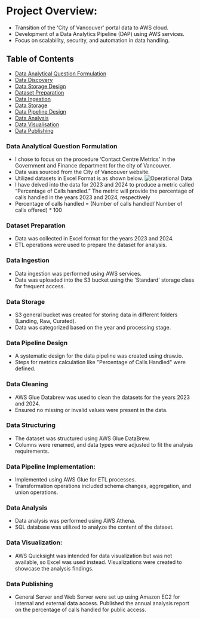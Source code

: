 # Project Overview: 
 - Transition of the 'City of Vancouver' portal data to AWS cloud. 
 - Development of a Data Analytics Pipeline (DAP) using AWS services.
 - Focus on scalability, security, and automation in data handling.

## Table of Contents
 - [Data Analytical Question Formulation](#data-analytical-question-formulation)
 - [Data Discovery](#data-discovery)
 - [Data Storage Design](#data-storage-design)
 - [Dataset Preparation](#dataset-preparation)
 - [Data Ingestion](#data-ingestion)
 - [Data Storage](#data-storage)
 - [Data Pipeline Design](#data-pipeline-design)
 - [Data Analysis](#data-analysis)
 - [Data Visualisation](#data-visualisation)
 - [Data Publishing](#data-publishing) 

### Data Analytical Question Formulation
 - I chose to focus on the procedure ‘Contact Centre Metrics’ in the Government and Finance department for the city of Vancouver. 
 - Data was sourced from the City of Vancouver website.
 - Utilized datasets  in Excel Format is as shown below.
   ![Operational Data](https://github.com/VivekCodeCrafter/AWS-Cloud-Project/blob/d616dafead405bcac2530afaa6d3f99090684b99/Images/Picture1.png)
 - I have delved into the data for 2023 and 2024 to produce a metric called “Percentage of Calls handled.” The metric will provide the percentage of calls handled in the years 2023 and 2024, respectively
 - Percentage of calls handled = (Number of calls handled/ Number of calls offered) * 100

### Dataset Preparation
 - Data was collected in Excel format for the years 2023 and 2024.
 - ETL operations were used to prepare the dataset for analysis.

### Data Ingestion
 - Data ingestion was performed using AWS services.
 - Data was uploaded into the S3 bucket using the 'Standard' storage class for frequent access.

### Data Storage
 - S3 general bucket was created for storing data in different folders (Landing, Raw, Curated).
 - Data was categorized based on the year and processing stage.

### Data Pipeline Design
 - A systematic design for the data pipeline was created using draw.io.
 - Steps for metrics calculation like "Percentage of Calls Handled" were defined.

### Data Cleaning
 - AWS Glue Databrew was used to clean the datasets for the years 2023 and 2024.
 - Ensured no missing or invalid values were present in the data.

### Data Structuring
 - The dataset was structured using AWS Glue DataBrew.
 - Columns were renamed, and data types were adjusted to fit the analysis requirements.

### Data Pipeline Implementation:
 - Implemented using AWS Glue for ETL processes.
 - Transformation operations included schema changes, aggregation, and union operations.

### Data Analysis
 - Data analysis was performed using AWS Athena.
 - SQL database was utilized to analyze the content of the dataset.

### Data Visualization:
 - AWS Quicksight was intended for data visualization but was not available, so Excel was used instead.
Visualizations were created to showcase the analysis findings.

### Data Publishing
 - General Server and Web Server were set up using Amazon EC2 for internal and external data access.
Published the annual analysis report on the percentage of calls handled for public access.
